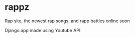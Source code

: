 # rappz
Rap site, the newest rap songs, and rapp battles online soon

Django app made using Youtube API
